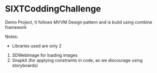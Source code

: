 # SIXTCoddingChallenge

Demo Project, It follows MVVM Design pattern and is build using combine framework

Notes:
- Libraries used are only 2
1. SDWebImage for loading images
2. Snapkit (for applying constraints in code, as we discourage using storyboards)
